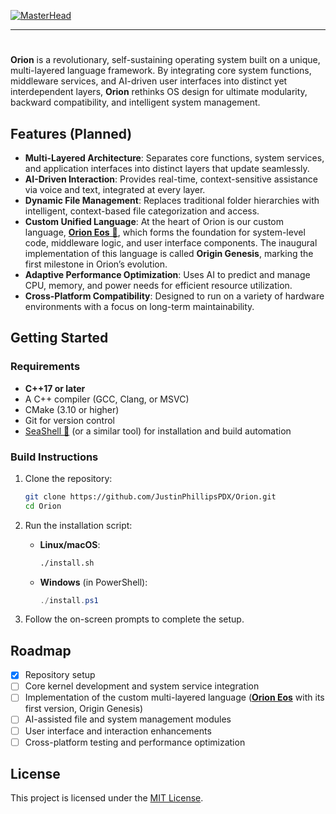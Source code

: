 [![MasterHead](https://raw.githubusercontent.com/JustinPhillipsPDX/Orion/refs/heads/master/orion_logo_update.jpg)](https://github.com/JustinPhillipsPDX/Orion)

---

# 

**Orion** is a revolutionary, self-sustaining operating system built on a unique, multi-layered language framework. By integrating core system functions, middleware services, and AI-driven user interfaces into distinct yet interdependent layers, **Orion** rethinks OS design for ultimate modularity, backward compatibility, and intelligent system management.

## Features (Planned)
- **Multi-Layered Architecture**: Separates core functions, system services, and application interfaces into distinct layers that update seamlessly.
- **AI-Driven Interaction**: Provides real-time, context-sensitive assistance via voice and text, integrated at every layer.
- **Dynamic File Management**: Replaces traditional folder hierarchies with intelligent, context-based file categorization and access.
- **Custom Unified Language**: At the heart of Orion is our custom language, [**Orion Eos** 🌅](https://github.com/JustinPhillipsPDX/OrionEos), which forms the foundation for system-level code, middleware logic, and user interface components. The inaugural implementation of this language is called **Origin Genesis**, marking the first milestone in Orion’s evolution.
- **Adaptive Performance Optimization**: Uses AI to predict and manage CPU, memory, and power needs for efficient resource utilization.
- **Cross-Platform Compatibility**: Designed to run on a variety of hardware environments with a focus on long-term maintainability.

## Getting Started

### Requirements
- **C++17 or later**
- A C++ compiler (GCC, Clang, or MSVC)
- CMake (3.10 or higher)
- Git for version control
- [SeaShell 🐚](https://github.com/JustinPhillipsPDX/SeaShell) (or a similar tool) for installation and build automation

### Build Instructions
1. Clone the repository:
   ```bash
   git clone https://github.com/JustinPhillipsPDX/Orion.git
   cd Orion
   ```

2. Run the installation script:
   - **Linux/macOS**:
     ```bash
     ./install.sh
     ```
   - **Windows** (in PowerShell):
     ```powershell
     ./install.ps1
     ```

3. Follow the on-screen prompts to complete the setup.

## Roadmap
- [x] Repository setup
- [ ] Core kernel development and system service integration
- [ ] Implementation of the custom multi-layered language ([**Orion Eos**](https://github.com/JustinPhillipsPDX/OrionEos) with its first version, Origin Genesis)
- [ ] AI-assisted file and system management modules
- [ ] User interface and interaction enhancements
- [ ] Cross-platform testing and performance optimization

## License
This project is licensed under the [MIT License](LICENSE).
